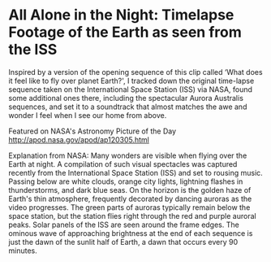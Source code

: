 # All Alone in the Night: Timelapse Footage of the Earth as seen from the ISS

Inspired by a version of the opening sequence of this clip called ‘What does it feel like to fly over planet Earth?', I tracked down the original time-lapse sequence taken on the International Space Station (ISS) via NASA, found some additional ones there, including the spectacular Aurora Australis sequences, and set it to a soundtrack that almost matches the awe and wonder I feel when I see our home from above.

Featured on NASA's Astronomy Picture of the Day http://apod.nasa.gov/apod/ap120305.html

Explanation from NASA: Many wonders are visible when flying over the Earth at night. A compilation of such visual spectacles was captured recently from the International Space Station (ISS) and set to rousing music. Passing below are white clouds, orange city lights, lightning flashes in thunderstorms, and dark blue seas. On the horizon is the golden haze of Earth's thin atmosphere, frequently decorated by dancing auroras as the video progresses. The green parts of auroras typically remain below the space station, but the station flies right through the red and purple auroral peaks. Solar panels of the ISS are seen around the frame edges. The ominous wave of approaching brightness at the end of each sequence is just the dawn of the sunlit half of Earth, a dawn that occurs every 90 minutes.